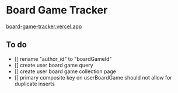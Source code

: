 # Board Game Tracker

[board-game-tracker.vercel.app](https://board-game-tracker.vercel.app/)

## To do

- [] rename "author_id" to "boardGameId"
- [] create user board game query
- [] create user board game collection page
- [] primary composite key on userBoardGame should not allow for duplicate inserts
